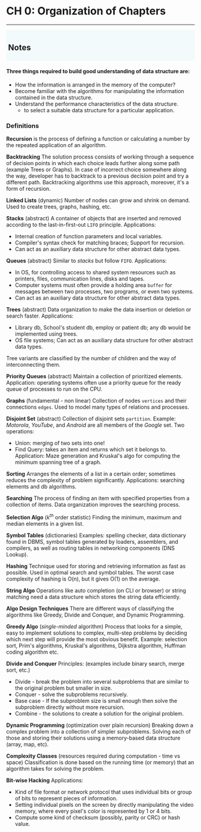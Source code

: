 # CH 0: Organization of Chapters

---

<div style="padding: 1%;background-color: #f2fafc;margin-bottom: 2%">
    <h2>Notes</h2>
</div>

#### Three things required to build good understanding of data structure are:

* How the information is arranged in the memory of the computer?
* Become familiar with the algorithms for manipulating the information contained in the data structure.
* Understand the performance characteristics of the data structure.
    * to select a suitable data structure for a particular application.

### Definitions

**Recursion** is the process of defining a function or calculating a number by the repeated application of an algorithm.

**Backtracking** The solution process consists of working through a sequence of decision points in which each choice leads further along some path (example Trees or Graphs). In case of incorrect choice somewhere along the way, developer has to backtrack to a previous decision point and try a different path. Backtracking algorithms use this approach, moreover, it's a form of recursion.

**Linked Lists** (dynamic) Number of nodes can grow and shrink on demand. Used to create trees, graphs, hashing, etc.

**Stacks** (abstract) A container of objects that are inserted and removed according to the last-in-first-out `LIFO` principle. Applications:

* Internal creation of function parameters and local variables.
* Compiler's syntax check for matching braces; Support for recursion.
* Can act as an auxiliary data structure for other abstract data types.

**Queues** (abstract) Similar to *stacks* but follow `FIFO`. Applications:

* In OS, for controlling access to shared system resources such as printers, files, communication lines, disks and tapes.
* Computer systems must often provide a holding area `buffer` for messages between two processes, two programs, or even two systems.
* Can act as an auxiliary data structure for other abstract data types.

**Trees** (abstract) Data organization to make the data insertion or deletion or search faster. Applications:

* Library db, School's student db, employ or patient db; any db would be implemented using trees.
* OS file systems; Can act as an auxiliary data structure for other abstract data types.

Tree variants are classified by the number of children and the way of interconnecting them.

**Priority Queues** (abstract) Maintain a collection of prioritized elements. Application: operating systems often use a priority queue for the ready queue of processes to run on the CPU.

**Graphs** (fundamental - non linear) Collection of nodes `vertices` and their connections `edges`. Used to model many types of relations and processes.

**Disjoint Set** (abstract) Collection of disjoint sets `partition`. Example: *Motorola*, *YouTube*, and *Android* are all members of the *Google* set.
Two operations:

* Union: merging of two sets into one!
* Find Query: takes an item and returns which set it belongs to. Application: Maze generation and Kruskal's algo for computing the minimum spanning tree of a graph.

**Sorting** Arranges the elements of a list in a certain order; sometimes reduces the complexity of problem significantly. Applications: searching elements and db algorithms.

**Searching** The process of finding an item with specified properties from a collection of items. Data organization improves the searching process.

**Selection Algo** (*k<sup>th</sup>* order statistic) Finding the minimum, maximum and median elements in a given list.

**Symbol Tables** (dictionaries) Examples: spelling checker, data dictionary found in DBMS, symbol tables generated by loaders, assemblers, and compilers, as well as routing tables in networking components (DNS Lookup).

**Hashing** Technique used for storing and retrieving information as fast as possible. Used in optimal search and symbol tables. The worst case complexity of hashing is O(n), but it gives O(1) on the average.

**String Algo** Operations like auto completion (on CLI or browser) or string matching need a data structure which stores the string data efficiently.

**Algo Design Techniques** There are different ways of classifying the algorithms like Greedy, Divide and Conquer, and Dynamic Programming.

**Greedy Algo** (*single-minded* algorithm) Process that looks for a simple, easy to implement solutions to complex, multi-step problems by deciding which next step will provide the most obvious benefit. Example: selection sort, Prim's algorithms, Kruskal's algorithms, Dijkstra algorithm, Huffman coding algorithm etc.

**Divide and Conquer** Principles: (examples include binary search, merge sort, etc.)

* Divide - break the problem into several subproblems that are similar to the original problem but smaller in size.
* Conquer - solve the subproblems recursively.
* Base case - If the subproblem size is small enough then solve the subproblem directly without more recursion.
* Combine - the solutions to create a solution for the original problem.

**Dynamic Programming** (optimization over plain recursion) Breaking down a complex problem into a collection of simpler subproblems. Solving each of those and storing their solutions using a memory-based data structure (array, map, etc).

**Complexity Classes** (resources required during computation - time vs space) Classification is done based on the running time (or memory) that an algorithm takes for solving the problem.

**Bit-wise Hacking** Applications:

* Kind of file format or network protocol that uses individual bits or group of bits to represent pieces of information.
* Setting individual pixels on the screen by directly manipulating the video memory, where every pixel's color is represented by 1 or 4 bits.
* Compute some kind of checksum (possibly, parity or CRC) or hash value.
